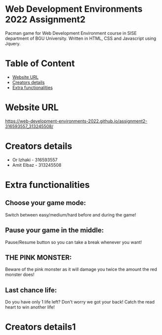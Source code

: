 # Web Development Environments 2022 Assignment2

Pacman game for Web Development Environment course in SISE department of BGU University. Written in HTML, CSS and Javascript using Jquery.

# Table of Content
* [Website URL](#Website-URL)
* [Creators details](#Creators-details1)
* [Extra functionalities](#Extra-functionalities)

# Website URL
https://web-development-environments-2022.github.io/assignment2-316593557_313245508/

# Creators details
* Or Izhaki - 316593557
* Amit Elbaz - 313245508

# Extra functionalities
## Choose your game mode:
Switch between easy/medium/hard before and during the game!
## Pause your game in the middle:
Pause/Resume button so you can take a break whenever you want!
## THE PINK MONSTER:
Beware of the pink monster as it will damage you twice the amount the red monster does!
## Last chance life:
Do you have only 1 life left? Don't worry we got your back! Catch the read heart to win another life!


# Creators details1
